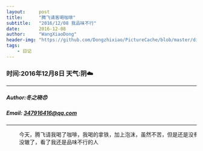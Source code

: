 ```yaml
---
layout:     post
title:      "腾飞请客喝咖啡"
subtitle:   "2016/12/08 我品味不行"
date:       2016-12-08
author:     "WangXiaoDong"
header-img: "https://github.com/Dongzhixiao/PictureCache/blob/master/diaryPic/20161208.jpg?raw=true"
tags:
    - 日记
---
```


### 时间:2016年12月8日 天气:阴:cloud:
-----
#####   Author:冬之晓:angry:
#####   Email: 347916416@qq.com
----------

<pre>
    今天，腾飞请我喝了咖啡，我喝的拿铁，加上泡沫，虽然不苦，但是还是没有尝到咖啡的美味，
    没辙了，看了我还是品味不行的人
</pre>